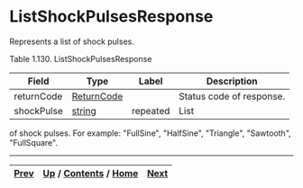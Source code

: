 # ListShockPulsesResponse

Represents a list of shock pulses.

Table 1.130. ListShockPulsesResponse

Field| Type| Label| Description  
---|---|---|---  
returnCode| [ReturnCode](ch01s04s04.md "Return Code")|  | Status code of response.  
shockPulse| [string](ch01s11.md "gRPC Scalar Value Types")| repeated| List
of shock pulses. For example: "FullSine", "HalfSine", "Triangle", "Sawtooth",
"FullSquare".  
  
  

* * *

[Prev](ch01s06s25.md) | [Up](ch01s06s25.md) / [Contents](index.md) / [Home](../../index.htm)|  [Next](ch01s06s25s03.md)  
---|---|---

